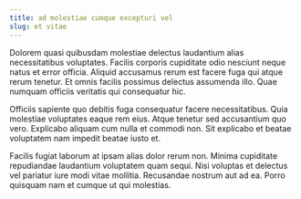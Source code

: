 ```yaml
---
title: ad molestiae cumque excepturi vel
slug: et vitae
---
```


Dolorem quasi quibusdam molestiae delectus laudantium alias necessitatibus voluptates. Facilis corporis cupiditate odio nesciunt neque natus et error officia. Aliquid accusamus rerum est facere fuga qui atque rerum tenetur. Et omnis facilis possimus delectus assumenda illo. Quae numquam officiis veritatis qui consequatur hic.

Officiis sapiente quo debitis fuga consequatur facere necessitatibus. Quia molestiae voluptates eaque rem eius. Atque tenetur sed accusantium quo vero. Explicabo aliquam cum nulla et commodi non. Sit explicabo et beatae voluptatem nam impedit beatae iusto et.

Facilis fugiat laborum at ipsam alias dolor rerum non. Minima cupiditate repudiandae laudantium voluptatem quam sequi. Nisi voluptas et delectus vel pariatur iure modi vitae mollitia. Recusandae nostrum aut ad ea. Porro quisquam nam et cumque ut qui molestias.
